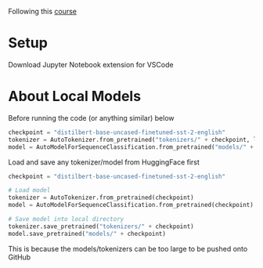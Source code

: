 Following this [course](https://huggingface.co/course/chapter0?fw=pt)

# Setup

Download Jupyter Notebook extension for VSCode

# About Local Models

Before running the code (or anything similar) below

```py
checkpoint = "distilbert-base-uncased-finetuned-sst-2-english"
tokenizer = AutoTokenizer.from_pretrained("tokenizers/" + checkpoint, local_files_only=True)
model = AutoModelForSequenceClassification.from_pretrained("models/" + checkpoint, local_files_only=True)
```

Load and save any tokenizer/model from HuggingFace first

```py
checkpoint = "distilbert-base-uncased-finetuned-sst-2-english"

# Load model
tokenizer = AutoTokenizer.from_pretrained(checkpoint)
model = AutoModelForSequenceClassification.from_pretrained(checkpoint)

# Save model into local directory
tokenizer.save_pretrained("tokenizers/" + checkpoint)
model.save_pretrained("models/" + checkpoint)
```

This is because the models/tokenizers can be too large to be pushed onto GitHub